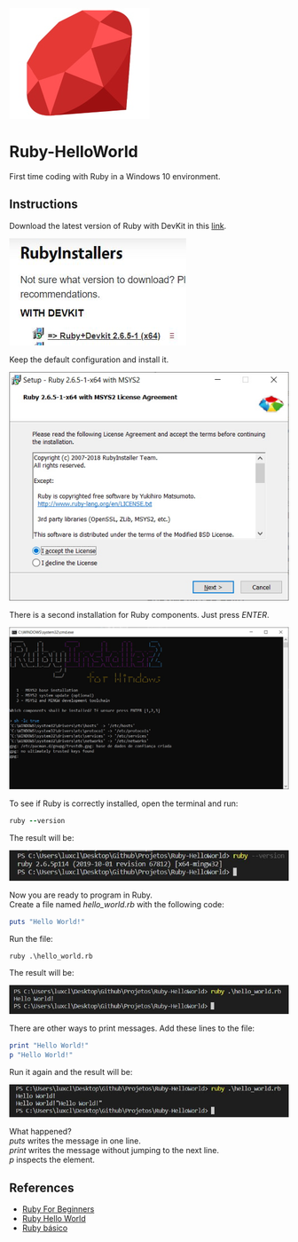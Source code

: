 ![titulo](/docs/titulo.JPG)

# Ruby-HelloWorld

First time coding with Ruby in a Windows 10 environment.

## Instructions

Download the latest version of Ruby with DevKit in this [link](https://rubyinstaller.org/downloads/).

![print01](/docs/print01.JPG)

Keep the default configuration and install it.

![print02](/docs/print02.JPG)

There is a second installation for Ruby components. Just press _ENTER_.

![print03](/docs/print03.JPG)

To see if Ruby is correctly installed, open the terminal and run:

```ruby
ruby --version
```

The result will be:

![print04](/docs/print04.JPG)

Now you are ready to program in Ruby.  
Create a file named _hello_world.rb_ with the following code:

```ruby
puts "Hello World!"
```

Run the file:

```posh
ruby .\hello_world.rb
```

The result will be:

![print05](/docs/print05.JPG)

There are other ways to print messages. Add these lines to the file:

```ruby
print "Hello World!"
p "Hello World!"
```

Run it again and the result will be:

![print06](/docs/print06.JPG)

What happened?  
_puts_ writes the message in one line.  
_print_ writes the message without jumping to the next line.  
_p_ inspects the element.

## References

- [Ruby For Beginners](http://ruby-for-beginners.rubymonstas.org/index.html)
- [Ruby Hello World](https://bgasparotto.com/pt/ruby/hello-world/)
- [Ruby básico](https://www.caelum.com.br/apostila-ruby-on-rails/ruby-basico/)
